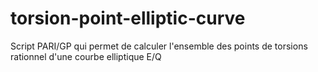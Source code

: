 # torsion-point-elliptic-curve
Script PARI/GP qui permet de calculer l'ensemble des points de torsions rationnel d'une courbe elliptique E/Q
